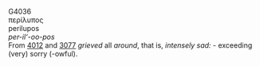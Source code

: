 G4036  
περίλυπος  
perilupos  
*per-il‘-oo-pos*  
From [4012](g4012) and [3077](g3077) *grieved* all *around*, that is,
*intensely* *sad:* - exceeding (very) sorry (-owful).  
